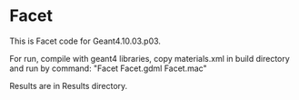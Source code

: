 # Facet
This is Facet code for Geant4.10.03.p03.

For run, compile with geant4 libraries, copy materials.xml in build directory and run by command:
"Facet Facet.gdml Facet.mac"

Results are in Results directory. 
